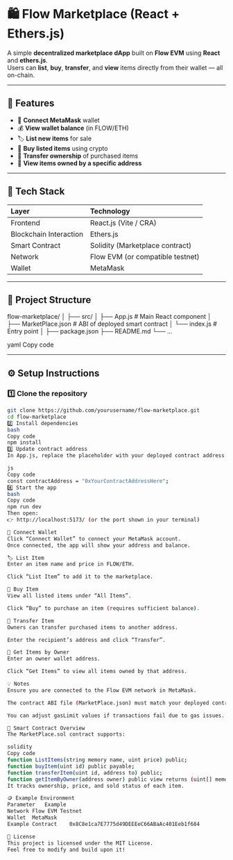 # 🛍️ Flow Marketplace (React + Ethers.js)

A simple **decentralized marketplace dApp** built on **Flow EVM** using **React** and **ethers.js**.  
Users can **list**, **buy**, **transfer**, and **view** items directly from their wallet — all on-chain.

---

## 🚀 Features

- 🔗 **Connect MetaMask** wallet  
- 💰 **View wallet balance** (in FLOW/ETH)  
- 🏷️ **List new items** for sale  
- 🛒 **Buy listed items** using crypto  
- 🔄 **Transfer ownership** of purchased items  
- 👤 **View items owned by a specific address**

---

## 🧩 Tech Stack

| Layer | Technology |
|:------|:------------|
| Frontend | React.js (Vite / CRA) |
| Blockchain Interaction | Ethers.js |
| Smart Contract | Solidity (Marketplace contract) |
| Network | Flow EVM (or compatible testnet) |
| Wallet | MetaMask |

---

## 📂 Project Structure

flow-marketplace/
│
├── src/
│ ├── App.js # Main React component
│ ├── MarketPlace.json # ABI of deployed smart contract
│ └── index.js # Entry point
│
├── package.json
├── README.md
└── ...

yaml
Copy code

---

## ⚙️ Setup Instructions

### 1️⃣ Clone the repository
```bash
git clone https://github.com/yourusername/flow-marketplace.git
cd flow-marketplace
2️⃣ Install dependencies
bash
Copy code
npm install
3️⃣ Update contract address
In App.js, replace the placeholder with your deployed contract address:

js
Copy code
const contractAddress = "0xYourContractAddressHere";
4️⃣ Start the app
bash
Copy code
npm run dev
Then open:
👉 http://localhost:5173/ (or the port shown in your terminal)

🔗 Connect Wallet
Click “Connect Wallet” to connect your MetaMask account.
Once connected, the app will show your address and balance.

🏷️ List Item
Enter an item name and price in FLOW/ETH.

Click “List Item” to add it to the marketplace.

🛒 Buy Item
View all listed items under “All Items”.

Click “Buy” to purchase an item (requires sufficient balance).

🔁 Transfer Item
Owners can transfer purchased items to another address.

Enter the recipient’s address and click “Transfer”.

👤 Get Items by Owner
Enter an owner wallet address.

Click “Get Items” to view all items owned by that address.

💡 Notes
Ensure you are connected to the Flow EVM network in MetaMask.

The contract ABI file (MarketPlace.json) must match your deployed contract.

You can adjust gasLimit values if transactions fail due to gas issues.

🧠 Smart Contract Overview
The MarketPlace.sol contract supports:

solidity
Copy code
function ListItems(string memory name, uint price) public;
function buyItem(uint id) public payable;
function transferItem(uint id, address to) public;
function getItemByOwner(address owner) public view returns (uint[] memory);
It tracks ownership, price, and sold status of each item.

🪙 Example Environment
Parameter	Example
Network	Flow EVM Testnet
Wallet	MetaMask
Example Contract	0x8C8e1ca7E7775d49DEEEeC66ABaAc401Eeb1f684

📜 License
This project is licensed under the MIT License.
Feel free to modify and build upon it!